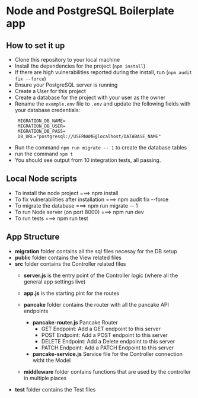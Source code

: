 # Node and PostgreSQL Boilerplate app
## How to set it up
* Clone this repository to your local machine
* Install the dependencies for the project (`npm install`)
* If there are high vulnerabilities reported during the install, run (`npm audit fix --force`)
* Ensure your PostgreSQL server is running
* Create a User for this project
* Create a database for the project with your user as the owner
* Rename the `example.env` file to `.env` and update the following fields with your database credentials:
  ```
   MIGRATION_DB_NAME=
   MIGRATION_DB_USER=
   MIGRATION_DB_PASS=
   DB_URL="postgresql://USERNAME@localhost/DATABASE_NAME"
  ```
* Run the command `npm run migrate -- 1` to create the database tables
* run the command `npm t`
* You should see output from 10 integration tests, all passing.


## Local Node scripts
* To install the node project ===> npm install
* To fix vulnerabilities after installation ===> npm audit fix --force
* To migrate the database ===> npm run migrate -- 1
* To run Node server (on port 8000) ===> npm run dev
* To run tests ===> npm run test




## App Structure

* __migration__ folder contains all the sql files necesay for the DB setup
* __public__ folder contains the View related files
* __src__ folder contains the Controller related files
    * __server.js__ is the entry point of the Controller logic (where all the general app settings live)
    * __app.js__ is the starting pint for the routes

    * __pancake__ folder contains the router with all the pancake API endpoints
        * __pancake-router.js__ Pancake Router
            * GET Endpoint: Add a GET endpoint to this server
            * POST Endpoint: Add a POST endpoint to this server
            * DELETE Endpoint: Add a Delete endpoint to this server
            * PATCH Endpoint: Add a PATCH Endpoint to this server
        * __pancake-service.js__ Service file for the Controller connection witht the Model
    * __middleware__ folder contains functions that are used by the controller in multiple places
* __test__ folder contains the Test files